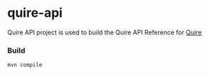 # quire-api
Quire API project is used to build the Quire API Reference for [Quire](https://quire.io)

### Build
```
mvn compile
```

